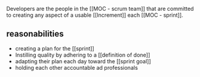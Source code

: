 Developers are the people in the [[MOC - scrum team]] that are committed to creating any aspect of a usable [[Increment]] each [[MOC - sprint]].

## reasonabilities

- creating a plan for the [[sprint]]
- Instilling quality by adhering to a [[definition of done]]
- adapting their plan each day toward the [[sprint goal]]
- holding each other accountable ad professionals